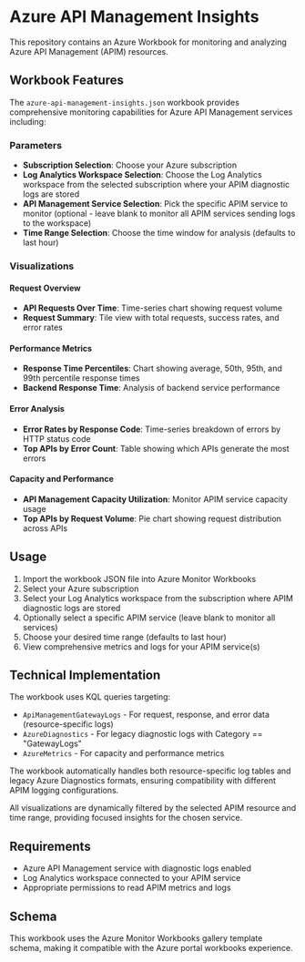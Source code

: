 # Azure API Management Insights

This repository contains an Azure Workbook for monitoring and analyzing Azure API Management (APIM) resources.

## Workbook Features

The `azure-api-management-insights.json` workbook provides comprehensive monitoring capabilities for Azure API Management services including:

### Parameters
- **Subscription Selection**: Choose your Azure subscription
- **Log Analytics Workspace Selection**: Choose the Log Analytics workspace from the selected subscription where your APIM diagnostic logs are stored
- **API Management Service Selection**: Pick the specific APIM service to monitor (optional - leave blank to monitor all APIM services sending logs to the workspace)
- **Time Range Selection**: Choose the time window for analysis (defaults to last hour)

### Visualizations

#### Request Overview
- **API Requests Over Time**: Time-series chart showing request volume
- **Request Summary**: Tile view with total requests, success rates, and error rates

#### Performance Metrics
- **Response Time Percentiles**: Chart showing average, 50th, 95th, and 99th percentile response times
- **Backend Response Time**: Analysis of backend service performance

#### Error Analysis
- **Error Rates by Response Code**: Time-series breakdown of errors by HTTP status code
- **Top APIs by Error Count**: Table showing which APIs generate the most errors

#### Capacity and Performance
- **API Management Capacity Utilization**: Monitor APIM service capacity usage
- **Top APIs by Request Volume**: Pie chart showing request distribution across APIs

## Usage

1. Import the workbook JSON file into Azure Monitor Workbooks
2. Select your Azure subscription
3. Select your Log Analytics workspace from the subscription where APIM diagnostic logs are stored
4. Optionally select a specific APIM service (leave blank to monitor all services)
5. Choose your desired time range (defaults to last hour)
6. View comprehensive metrics and logs for your APIM service(s)

## Technical Implementation

The workbook uses KQL queries targeting:
- `ApiManagementGatewayLogs` - For request, response, and error data (resource-specific logs)
- `AzureDiagnostics` - For legacy diagnostic logs with Category == "GatewayLogs"
- `AzureMetrics` - For capacity and performance metrics

The workbook automatically handles both resource-specific log tables and legacy Azure Diagnostics formats, ensuring compatibility with different APIM logging configurations.

All visualizations are dynamically filtered by the selected APIM resource and time range, providing focused insights for the chosen service.

## Requirements

- Azure API Management service with diagnostic logs enabled
- Log Analytics workspace connected to your APIM service
- Appropriate permissions to read APIM metrics and logs

## Schema

This workbook uses the Azure Monitor Workbooks gallery template schema, making it compatible with the Azure portal workbooks experience.